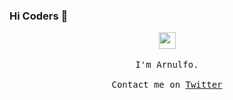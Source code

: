 ### Hi Coders 👋

<p align="center">
  <img src="https://user-images.githubusercontent.com/5679180/79618120-0daffb80-80be-11ea-819e-d2b0fa904d07.gif" width="27px">
  <br><br>
  <samp>
I'm Arnulfo.
     <br><br>Contact me on <a href="https://twitter.com/arnuIfo_07">Twitter</a>
  </samp>
</p>
